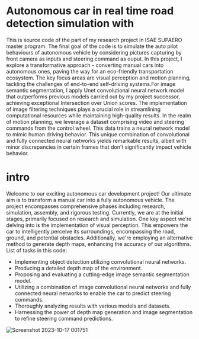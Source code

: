 # Autonomous car in real time road detection simulation with 
This is source code of the part of my research project in ISAE SUPAERO master program. The final goal of the code is to simulate the auto pilot behaviours of autonomous vehicle by considering pictures capturing by front camera as inputs and steering command as ouput. In this project, I explore a transformative approach - converting manual cars into autonomous ones, paving the way for an eco-friendly transportation ecosystem. The key focus areas are visual perception and motion planning, tackling the challenges of end-to-end self-driving systems.For image semantic segmentation, I apply Unet convolutional neural network model that outperforms previous models carried out by my project successor, achieving exceptional Intersection over Union scores. The implementation of image filtering techniques plays a crucial role in streamlining computational resources while maintaining high-quality results. In the realm of motion planning, we leverage a dataset comprising video and steering commands from the control wheel. This data trains a neural network model to mimic human driving behavior. This unique combination of convolutional and fully connected neural networks yields remarkable results, albeit with minor discrepancies in certain frames that don't significantly impact vehicle behavior.

# intro
Welcome to our exciting autonomous car development project! Our ultimate aim is to transform a manual car into a fully autonomous vehicle. The project encompasses comprehensive phases including research, simulation, assembly, and rigorous testing. Currently, we are at the initial stages, primarily focused on research and simulation. One key aspect we're delving into is the implementation of visual perception. This empowers the car to intelligently perceive its surroundings, encompassing the road, ground, and potential obstacles. Additionally, we're employing an alternative method to generate depth maps, enhancing the accuracy of our algorithms.
List of tasks in this code: 
- Implementing object detection utilizing convolutional neural networks.
- Producing a detailed depth map of the environment.
- Proposing and evaluating a cutting-edge image semantic segmentation model.
- Utilizing a combination of image convolutional neural networks and fully connected neural networks to enable the car to predict steering commands.
- Thoroughly analyzing results with various models and datasets.
- Harnessing the power of depth map generation and image segmentation to refine steering command predictions.

![Screenshot 2023-10-17 001751](https://github.com/nguyensonnnn/autonomous_vehicle/assets/140680983/b12aab4b-cf0a-40d8-a140-bacc7230dea1)

